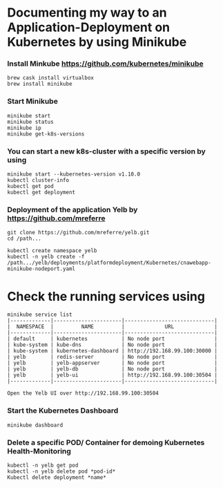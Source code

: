 # Documenting my way to an Application-Deployment on Kubernetes by using Minikube

### Install Minkube https://github.com/kubernetes/minikube
```
brew cask install virtualbox
brew install minikube
```
### Start Minikube
```
minikube start
minikube status
minikube ip
minikube get-k8s-versions
```

### You can start a new k8s-cluster with a specific version by using
```
minikube start --kubernetes-version v1.10.0
kubectl cluster-info
kubectl get pod
kubectl get deployment
```

### Deployment of the application Yelb by https://github.com/mreferre
```
git clone https://github.com/mreferre/yelb.git
cd /path...
```
```
kubectl create namespace yelb
kubectl -n yelb create -f /path.../yelb/deployments/platformdeployment/Kubernetes/cnawebapp-minikube-nodeport.yaml
```
# Check the running services using
```
minikube service list
|-------------|----------------------|-----------------------------|
|  NAMESPACE  |         NAME         |             URL             |
|-------------|----------------------|-----------------------------|
| default     | kubernetes           | No node port                |
| kube-system | kube-dns             | No node port                |
| kube-system | kubernetes-dashboard | http://192.168.99.100:30000 |
| yelb        | redis-server         | No node port                |
| yelb        | yelb-appserver       | No node port                |
| yelb        | yelb-db              | No node port                |
| yelb        | yelb-ui              | http://192.168.99.100:30504 |
|-------------|----------------------|-----------------------------|

Open the Yelb UI over http://192.168.99.100:30504
```
### Start the Kubernetes Dashboard
```
minikube dashboard
```
### Delete a specific POD/ Container for demoing Kubernetes Health-Monitoring
```
kubectl -n yelb get pod
kubectl -n yelb delete pod *pod-id*
Kubectl delete deployment *name*
```

